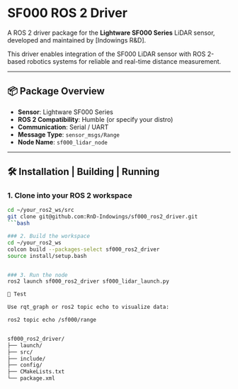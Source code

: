 # SF000 ROS 2 Driver

A ROS 2 driver package for the **Lightware SF000 Series** LiDAR sensor, developed and maintained by [Indowings R&D].

This driver enables integration of the SF000 LiDAR sensor with ROS 2-based robotics systems for reliable and real-time distance measurement.

---

## 📦 Package Overview

- **Sensor**: Lightware SF000 Series
- **ROS 2 Compatibility**: Humble (or specify your distro)
- **Communication**: Serial / UART
- **Message Type**: `sensor_msgs/Range`
- **Node Name**: `sf000_lidar_node`

---

## 🛠️ Installation | Building | Running 

### 1. Clone into your ROS 2 workspace

```bash
cd ~/your_ros2_ws/src
git clone git@github.com:RnD-Indowings/sf000_ros2_driver.git
```bash

### 2. Build the workspace
cd ~/your_ros2_ws
colcon build --packages-select sf000_ros2_driver
source install/setup.bash


### 3. Run the node
ros2 launch sf000_ros2_driver sf000_lidar_launch.py

🧪 Test

Use rqt_graph or ros2 topic echo to visualize data:

ros2 topic echo /sf000/range


sf000_ros2_driver/
├── launch/
├── src/
├── include/
├── config/
├── CMakeLists.txt
└── package.xml
